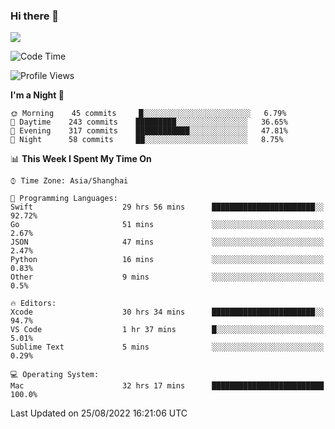 ### Hi there 👋

<!--
**JJAYCHEN1e/jjaychen1e** is a ✨ _special_ ✨ repository because its `README.md` (this file) appears on your GitHub profile.

Here are some ideas to get you started:

- 🔭 I’m currently working on ...
- 🌱 I’m currently learning ...
- 👯 I’m looking to collaborate on ...
- 🤔 I’m looking for help with ...
- 💬 Ask me about ...
- 📫 How to reach me: ...
- 😄 Pronouns: ...
- ⚡ Fun fact: ...
-->

[![](https://github-readme-stats.vercel.app/api?username=jjaychen1e&show_icons=true)](https://github.com/jjaychen1e/github-readme-stats?count_private=true)

<!--START_SECTION:waka-->
![Code Time](http://img.shields.io/badge/Code%20Time-148%20hrs%2046%20mins-blue)

![Profile Views](http://img.shields.io/badge/Profile%20Views-1-blue)

**I'm a Night 🦉** 

```text
🌞 Morning    45 commits     █░░░░░░░░░░░░░░░░░░░░░░░░   6.79% 
🌆 Daytime    243 commits    █████████░░░░░░░░░░░░░░░░   36.65% 
🌃 Evening    317 commits    ████████████░░░░░░░░░░░░░   47.81% 
🌙 Night      58 commits     ██░░░░░░░░░░░░░░░░░░░░░░░   8.75%

```


📊 **This Week I Spent My Time On** 

```text
⌚︎ Time Zone: Asia/Shanghai

💬 Programming Languages: 
Swift                    29 hrs 56 mins      ███████████████████████░░   92.72% 
Go                       51 mins             ░░░░░░░░░░░░░░░░░░░░░░░░░   2.67% 
JSON                     47 mins             ░░░░░░░░░░░░░░░░░░░░░░░░░   2.47% 
Python                   16 mins             ░░░░░░░░░░░░░░░░░░░░░░░░░   0.83% 
Other                    9 mins              ░░░░░░░░░░░░░░░░░░░░░░░░░   0.5%

🔥 Editors: 
Xcode                    30 hrs 34 mins      ███████████████████████░░   94.7% 
VS Code                  1 hr 37 mins        █░░░░░░░░░░░░░░░░░░░░░░░░   5.01% 
Sublime Text             5 mins              ░░░░░░░░░░░░░░░░░░░░░░░░░   0.29%

💻 Operating System: 
Mac                      32 hrs 17 mins      █████████████████████████   100.0%

```


 Last Updated on 25/08/2022 16:21:06 UTC
<!--END_SECTION:waka-->
